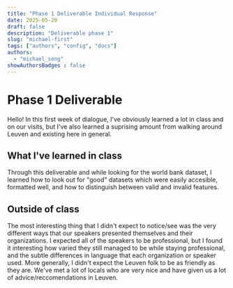 ```yaml
---
title: "Phase 1 Deliverable Individual Response"
date: 2025-05-20
draft: false
description: "Deliverable phase 1"
slug: "michael-first"
tags: ["authors", "config", "docs"]
authors:
  - "michael_song"
showAuthorsBadges : false
---
```


# Phase 1 Deliverable
Hello! In this first week of dialogue, I've obviously learned a lot in class and on our visits, but I've also learned a suprising amount from walking around Leuven and existing here in general. 

## What I've learned in class
Through this deliverable and while looking for the world bank dataset, I learned how to look out for "good" datasets which were easily accesible, formatted well, and how to distinguish between valid and invalid features. 

## Outside of class
The most interesting thing that I didn't expect to notice/see was the very different ways that our speakers presented themselves and their organizations. I expected all of the speakers to be professional, but I found it interesting how varied they still managed to be while staying professional, and the subtle differences in language that each organization or speaker used. 
More generally, I didn't expect the Leuven folk to be as friendly as they are. We've met a lot of locals who are very nice and have given us a lot of advice/reccomendations in Leuven.